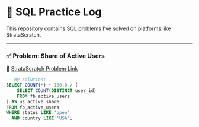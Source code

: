 # 🧠 SQL Practice Log

This repository contains SQL problems I’ve solved on platforms like StrataScratch.

---

### ✅ Problem: Share of Active Users  
📌 [StrataScratch Problem Link](https://platform.stratascratch.com/coding/2005-share-of-active-users)

```sql
-- My solution:
SELECT COUNT(*) * 100.0 / (
    SELECT COUNT(DISTINCT user_id)
    FROM fb_active_users
) AS us_active_share
FROM fb_active_users
WHERE status LIKE 'open'
  AND country LIKE 'USA';


